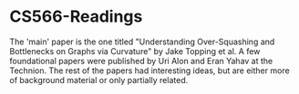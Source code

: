 # CS566-Readings

The 'main' paper is the one titled "Understanding Over-Squashing and Bottlenecks on Graphs via Curvature" by Jake Topping et al. A few foundational papers were published by Uri Alon and Eran Yahav at the Technion. The rest of the papers had interesting ideas, but are either more of background material or only partially related. 
